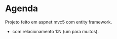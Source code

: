 # Agenda
Projeto feito em aspnet mvc5 com entity framework.
  - com relacionamento 1:N (um para muitos).
